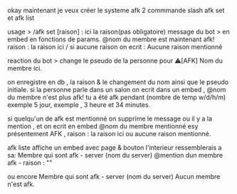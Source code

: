 okay maintenant je veux créer le systeme afk
2 commmande slash 
afk set et afk list

usage > /afk set [raison] : ici la raison(pas obligatoire)
message du bot > en embed en fonctions de params. 
@nom du membre est maintenant afk!
raison : la raison ici / si aucune raison on ecrit : Aucune raison mentionné 

reaction du bot > change le pseudo de la personne pour ⚠️[AFK] Nom du membre ici.


on enregistre en db , la raison & le changement du nom ainsi que le pseudo initiale.
si la personne parle dans un salon on ecrit dans un embed ,
 @nom du membre n'est plus afk! 
 tu a été afk pendant (nombre de temp w/d/h/m) exemple 5 jour, exemple , 3 heure et 34 minutes.


 si quelqu'un de afk est mentionné on supprime le message ou il y a la mention , et on ecrit en embed
 @nom du membre mentionné esy présentement AFK , 
 raison : la raison ici ou aucune raison mentionné.


 afk liste affiche un embed avec page & bouton
 l'interieur ressemblerais a sa:
 Membre qui sont afk - server (nom du server)
 @mention dun membre afk - raison : ""

 ou encore
 Membre qui sont afk - server (nom du server)
Aucun membre n'est afk.
